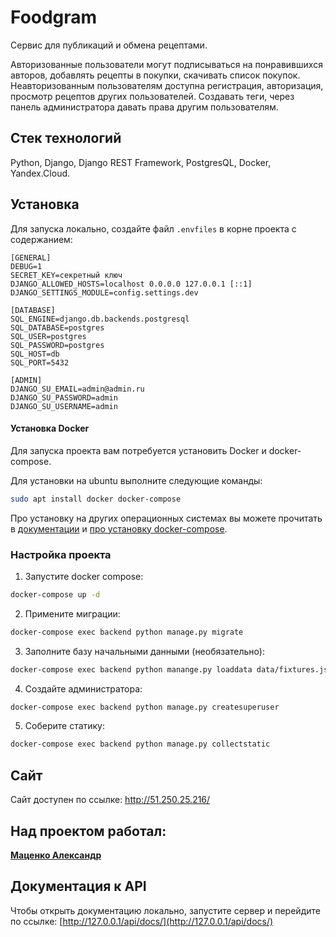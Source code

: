 # Foodgram
Cервис для публикаций и обмена рецептами.

Авторизованные пользователи могут подписываться на понравившихся авторов, добавлять рецепты  в покупки, скачивать список покупок. Неавторизованным пользователям доступна регистрация, авторизация, просмотр рецептов других пользователей. Создавать теги, через панель администратора давать права другим пользователям.

## Стек технологий
Python, Django, Django REST Framework, PostgresQL, Docker, Yandex.Cloud.

## Установка
Для запуска локально, создайте файл `.envfiles` в корне проекта с содержанием:
```
[GENERAL]
DEBUG=1
SECRET_KEY=секретный ключ
DJANGO_ALLOWED_HOSTS=localhost 0.0.0.0 127.0.0.1 [::1]
DJANGO_SETTINGS_MODULE=config.settings.dev

[DATABASE]
SQL_ENGINE=django.db.backends.postgresql
SQL_DATABASE=postgres
SQL_USER=postgres
SQL_PASSWORD=postgres
SQL_HOST=db
SQL_PORT=5432

[ADMIN]
DJANGO_SU_EMAIL=admin@admin.ru
DJANGO_SU_PASSWORD=admin
DJANGO_SU_USERNAME=admin
```

#### Установка Docker
Для запуска проекта вам потребуется установить Docker и docker-compose.

Для установки на ubuntu выполните следующие команды:
```bash
sudo apt install docker docker-compose
```

Про установку на других операционных системах вы можете прочитать в [документации](https://docs.docker.com/engine/install/) и [про установку docker-compose](https://docs.docker.com/compose/install/).


### Настройка проекта
1. Запустите docker compose:
```bash
docker-compose up -d
```
2. Примените миграции:
```bash
docker-compose exec backend python manage.py migrate
```
3. Заполните базу начальными данными (необязательно):
```bash
docker-compose exec backend python manange.py loaddata data/fixtures.json
```
4. Создайте администратора:
```bash
docker-compose exec backend python manage.py createsuperuser
```
5. Соберите статику:
```bash
docker-compose exec backend python manage.py collectstatic
```

## Сайт
Сайт доступен по ссылке:
http://51.250.25.216/

## Над проектом работал:

**[Маценко Александр](https://github.com/Alex1995markson)**

## Документация к API
Чтобы открыть документацию локально, запустите сервер и перейдите по ссылке:
[http://127.0.0.1/api/docs/](http://127.0.0.1/api/docs/)

